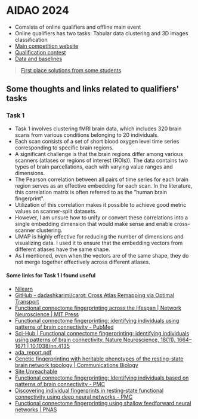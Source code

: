 # AIDAO 2024

- Comsists of online qualifiers and offline main event
- Online qualifiers has two tasks: Tabular data clustering and 3D images classification
- [Main competition website](https://education.yandex.ru/aidao)
- [Qualification contest](https://contest.yandex.com/contest/68727)
- [Data and baselines](https://github.com/atolstikov/aidao24)

> [First place solutions from some students](https://github.com/incllude/AIDAO24)

## Some thoughts and links related to qualifiers' tasks

### Task 1

- Task 1 involves clustering fMRI brain data, which includes 320 brain scans from various conditions belonging to 20 individuals.
- Each scan consists of a set of short blood oxygen level time series corresponding to specific brain regions.
- A significant challenge is that the brain regions differ among various scanners (atlases or regions of interest (ROIs)). The data contains two types of brain parcellations, each with varying value ranges and dimensions.
- The Pearson correlation between all pairs of time series for each brain region serves as an effective embedding for each scan. In the literature, this correlation matrix is often referred to as the "human brain fingerprint".
- Utilization of this correlation makes it possible to achieve good metric values on scanner-split datasets.
- However, I am unsure how to unify or convert these correlations into a single embedding dimension that would make sense and enable cross-scanner clustering.
- UMAP is highly effective for reducing the number of dimensions and visualizing data. I used it to ensure that the embedding vectors from different atlases have the same shape.
- As I mentioned, even when the vectors are of the same shape, they do not merge together effectively across different atlases.

#### Some links for Task 1 I found useful

- [Nilearn](https://nilearn.github.io/stable/index.html)
- [GitHub - dadashkarimi/carot: Cross Atlas Remapping via Optimal Transport](https://github.com/dadashkarimi/carot)
- [Functional connectome fingerprinting across the lifespan | Network Neuroscience | MIT Press](https://direct.mit.edu/netn/article/7/3/1206/115891/Functional-connectome-fingerprinting-across-the)
- [Functional connectome fingerprinting: identifying individuals using patterns of brain connectivity - PubMed](https://pubmed.ncbi.nlm.nih.gov/26457551/)
- [Sci-Hub | Functional connectome fingerprinting: identifying individuals using patterns of brain connectivity. Nature Neuroscience, 18(11), 1664–1671 | 10.1038/nn.4135](https://sci-hub.ru/https://doi.org/10.1038/nn.4135)
- [ada_report.pdf](https://yjchoe.github.io/papers/ada_report.pdf)
- [Genetic fingerprinting with heritable phenotypes of the resting-state brain network topology | Communications Biology](https://www.nature.com/articles/s42003-024-06807-0#Abs1)
- [Site Unreachable](https://www.jneurosci.org/content/42/3/377)
- [Functional connectome fingerprinting: Identifying individuals based on patterns of brain connectivity - PMC](https://www.ncbi.nlm.nih.gov/pmc/articles/PMC5008686/)
- [Discovering individual fingerprints in resting‐state functional connectivity using deep neural networks - PMC](https://www.ncbi.nlm.nih.gov/pmc/articles/PMC10789221/)
- [Functional connectome fingerprinting using shallow feedforward neural networks | PNAS](https://www.pnas.org/doi/10.1073/pnas.2021852118)
